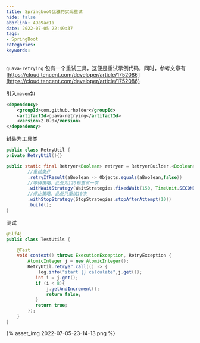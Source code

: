 ```yaml
---
title: Springboot优雅的实现重试
hide: false
abbrlink: 49a9ac1a
date: 2022-07-05 22:49:37
tags:
- SpringBoot
categories:
keywords:
---
```


`guava-retrying` 包有一个重试工具，这便是重试示例代码，同时，参考文章有 [https://cloud.tencent.com/developer/article/1752086](https://cloud.tencent.com/developer/article/1752086)

引入`maven`包
```xml
<dependency>
    <groupId>com.github.rholder</groupId>
    <artifactId>guava-retrying</artifactId>
    <version>2.0.0</version>
</dependency>
```

<!-- more -->

封装为工具类
```java
public class RetryUtil {
private RetryUtil(){}

public static final Retryer<Boolean> retryer = RetryerBuilder.<Boolean>newBuilder()
        //重试条件
        .retryIfResult(aBoolean -> Objects.equals(aBoolean,false))
        //等待策略，此处为120秒重试一次
        .withWaitStrategy(WaitStrategies.fixedWait(150, TimeUnit.SECONDS))
        //停止策略，此处只重试10次
        .withStopStrategy(StopStrategies.stopAfterAttempt(10))
        .build();
}
````

测试

```java
@Slf4j
public class TestUtils {

    @Test
    void context() throws ExecutionException, RetryException {
        AtomicInteger j = new AtomicInteger();
        RetryUtil.retryer.call(() -> {
            log.info("start {} calculate",j.get());
           int i = j.get();
           if (i < 8){
               j.getAndIncrement();
               return false;
           }
           return true;
        });
    }
}
```
{% asset_img 2022-07-05-23-14-13.png %}







